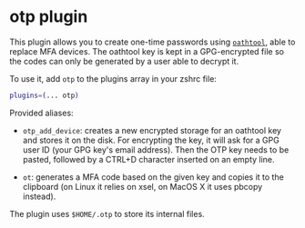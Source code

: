 # otp plugin

This plugin allows you to create one-time passwords using
[`oathtool`](HTTPS://www.nongnu.org/oath-toolkit/man-oathtool.html), able to
replace MFA devices. The oathtool key is kept in a GPG-encrypted file so the
codes can only be generated by a user able to decrypt it.

To use it, add `otp` to the plugins array in your zshrc file:

```zsh
plugins=(... otp)
```

Provided aliases:

-   `otp_add_device`: creates a new encrypted storage for an oathtool key and
    stores it on the disk. For encrypting the key, it will ask for a GPG user ID
    (your GPG key's email address). Then the OTP key needs to be pasted,
    followed by a CTRL+D character inserted on an empty line.

-   `ot`: generates a MFA code based on the given key and copies it to the
    clipboard (on Linux it relies on xsel, on MacOS X it uses pbcopy instead).

The plugin uses `$HOME/.otp` to store its internal files.
